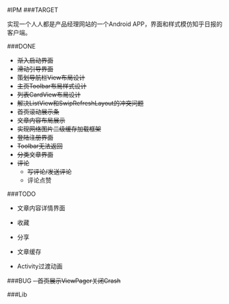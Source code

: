 #IPM
###TARGET

实现一个人人都是产品经理网站的一个Android APP，界面和样式模仿知乎日报的客户端。

###DONE

- ~~渐入启动界面~~
- ~~滑动引导界面~~
- ~~策划导航栏View布局设计~~
- ~~主页Toolbar布局样式设计~~
- ~~列表CardView布局设计~~
- ~~解决ListView和SwipRefreshLayout的冲突问题~~
- ~~首页滚动展示条~~
- ~~文章内容布局展示~~
- ~~实现网络图片二级缓存加载框架~~
- ~~登陆注册界面~~
- ~~Toolbar无法返回~~
- ~~分类文章界面~~
- ~~评论~~
  - ~~写评论/发送评论~~
  - 评论点赞



###TODO
- 文章内容详情界面

- 收藏
- 分享
- 文章缓存
- Activity过渡动画

###BUG
~~- 首页展示ViewPager关闭Crash~~

###Lib